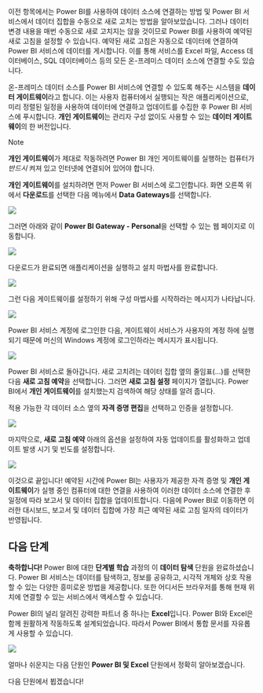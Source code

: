 이전 항목에서는 Power BI를 사용하여 데이터 소스에 연결하는 방법 및 Power BI 서비스에서 데이터 집합을 수동으로 새로 고치는 방법을 알아보았습니다. 그러나 데이터 변경 내용을 매번 수동으로 새로 고치지는 않을 것이므로 Power BI를 사용하여 예약된 새로 고침을 설정할 수 있습니다. 예약된 새로 고침은 자동으로 데이터에 연결하여 Power BI 서비스에 데이터를 게시합니다. 이를 통해 서비스를 Excel 파일, Access 데이터베이스, SQL 데이터베이스 등의 모든 온-프레미스 데이터 소스에 연결할 수도 있습니다.

온-프레미스 데이터 소스를 Power BI 서비스에 연결할 수 있도록 해주는 시스템을 **데이터 게이트웨이**라고 합니다. 이는 사용자 컴퓨터에서 실행되는 작은 애플리케이션으로, 미리 정렬된 일정을 사용하여 데이터에 연결하고 업데이트를 수집한 후 Power BI 서비스에 푸시합니다. **개인 게이트웨이**는 관리자 구성 없이도 사용할 수 있는 **데이터 게이트웨이**의 한 버전입니다.

>[!NOTE]
>**개인 게이트웨이**가 제대로 작동하려면 Power BI 개인 게이트웨이를 실행하는 컴퓨터가 *반드시* 켜져 있고 인터넷에 연결되어 있어야 합니다.
> 

**개인 게이트웨이**를 설치하려면 먼저 Power BI 서비스에 로그인합니다. 화면 오른쪽 위에서 **다운로드**를 선택한 다음 메뉴에서 **Data Gateways**를 선택합니다.

![](media/4-6-install-configure-personal-gateway/4-6_1b.png)

그러면 아래와 같이 **Power BI Gateway - Personal**을 선택할 수 있는 웹 페이지로 이동합니다.

![](media/4-6-install-configure-personal-gateway/4-6_2b.png)

다운로드가 완료되면 애플리케이션을 실행하고 설치 마법사를 완료합니다.

![](media/4-6-install-configure-personal-gateway/4-6_3a.png)

그런 다음 게이트웨이를 설정하기 위해 구성 마법사를 시작하라는 메시지가 나타납니다.

![](media/4-6-install-configure-personal-gateway/4-6_3b.png)

Power BI 서비스 계정에 로그인한 다음, 게이트웨이 서비스가 사용자의 계정 하에 실행되기 때문에 머신의 Windows 계정에 로그인하라는 메시지가 표시됩니다.

![](media/4-6-install-configure-personal-gateway/4-6_3c.png)

Power BI 서비스로 돌아갑니다. 새로 고치려는 데이터 집합 옆의 줄임표(...)를 선택한 다음 **새로 고침 예약**을 선택합니다. 그러면 **새로 고침 설정** 페이지가 열립니다. Power BI에서 **개인 게이트웨이**를 설치했는지 검색하여 해당 상태를 알려 줍니다.

적용 가능한 각 데이터 소스 옆의 **자격 증명 편집**을 선택하고 인증을 설정합니다.

![](media/4-6-install-configure-personal-gateway/4-6_6.png)

마지막으로, **새로 고침 예약** 아래의 옵션을 설정하여 자동 업데이트를 활성화하고 업데이트 발생 시기 및 빈도를 설정합니다.

![](media/4-6-install-configure-personal-gateway/4-6_7.png)

이것으로 끝입니다! 예약된 시간에 Power BI는 사용자가 제공한 자격 증명 및 **개인 게이트웨이**가 실행 중인 컴퓨터에 대한 연결을 사용하여 이러한 데이터 소스에 연결한 후 일정에 따라 보고서 및 데이터 집합을 업데이트합니다. 다음에 Power BI로 이동하면 이러한 대시보드, 보고서 및 데이터 집합에 가장 최근 예약된 새로 고침 일자의 데이터가 반영됩니다.

## <a name="next-steps"></a>다음 단계
**축하합니다!** Power BI에 대한 **단계별 학습** 과정의 이 **데이터 탐색** 단원을 완료하셨습니다. Power BI 서비스는 데이터를 탐색하고, 정보를 공유하고, 시각적 개체와 상호 작용할 수 있는 다양한 흥미로운 방법을 제공합니다. 또한 어디서든 브라우저를 통해 현재 위치에 연결할 수 있는 서비스에서 액세스할 수 있습니다.

Power BI의 널리 알려진 강력한 파트너 중 하나는 **Excel**입니다. Power BI와 Excel은 함께 원활하게 작동하도록 설계되었습니다. 따라서 Power BI에서 통합 문서를 자유롭게 사용할 수 있습니다.

![](media/4-6-install-configure-personal-gateway/5-1_1.png)

얼마나 쉬운지는 다음 단원인 **Power BI 및 Excel** 단원에서 정확히 알아보겠습니다.

다음 단원에서 뵙겠습니다!

